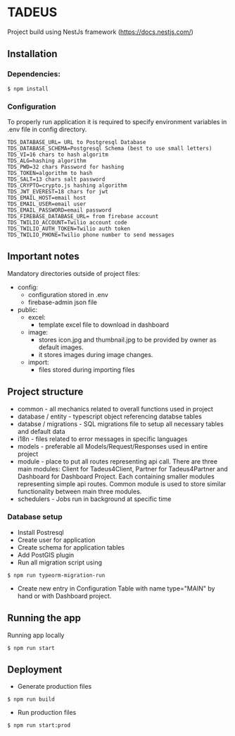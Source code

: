 # TADEUS

Project build using NestJs framework (https://docs.nestjs.com/)   

## Installation

### Dependencies:
```
$ npm install
```

### Configuration
To properly run application it is required to specify environment variables in .env file in config directory. 

```
TDS_DATABASE_URL= URL to Postgresql Database
TDS_DATABASE_SCHEMA=Postgresql Schema (best to use small letters)
TDS_VI=16 chars to hash algoritm
TDS_ALG=hashing algorithm
TDS_PWD=32 chars Password for hashing
TDS_TOKEN=algorithm to hash
TDS_SALT=13 chars salt password
TDS_CRYPTO=crypto.js hashing algorithm
TDS_JWT_EVEREST=18 chars for jwt
TDS_EMAIL_HOST=email host
TDS_EMAIL_USER=email user
TDS_EMAIL_PASSWORD=email password
TDS_FIREBASE_DATABASE_URL= from firebase account
TDS_TWILIO_ACCOUNT=Twilio account code
TDS_TWILIO_AUTH_TOKEN=Twilio auth token
TDS_TWILIO_PHONE=Twilio phone number to send messages
```

## Important notes
Mandatory directories outside of project files:
- config:
    - configuration stored in .env 
    - firebase-admin json file
- public:
    - excel:
        - template excel file to download in dashboard
    - image:
        - stores icon.jpg and thumbnail.jpg to be provided by owner as default images. 
        - it stores images during image changes.
    - import:
        - files stored during importing files

## Project structure
- common - all mechanics related to overall functions used in project
- database / entity - typescript object referencing databse tables
- databse / migrations - SQL migrations file to setup all necessary tables and default data
- i18n - files related to error messages in specific languages
- models - preferable all Models/Request/Responses used in entire project
- module - place to put all routes representing api call. There are three main modules: Client for Tadeus4Client, Partner for Tadeus4Partner and Dashboard for Dashboard Project. Each containing smaller modules representing simple api routes. Common module is used to store similar functionality between main three modules.
- schedulers - Jobs run in background at specific time

### Database setup
- Install Postresql
- Create user for application
- Create schema for application tables
- Add PostGIS plugin
- Run all migration script using
```
$ npm run typeorm-migration-run
```
- Create new entry in Configuration Table with name type="MAIN" by hand or with Dashboard project.

## Running the app
Running app locally
```
$ npm run start
```

## Deployment
- Generate production files
```
$ npm run build
```
- Run production files
```
$ npm run start:prod
```